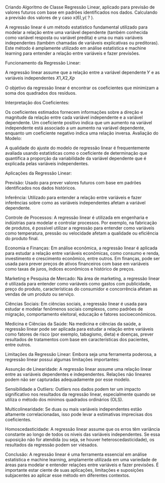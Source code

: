 Criando Algoritmo de Classe Regressão Linear, aplicado para previsão de valores futuros com base em padrões identificados nos dados. Calculando a previsão dos valores de y caso  x(6),y( ? ).

A regressão linear é um método estatístico fundamental utilizado para modelar a relação entre uma variável dependente (também conhecida como variável resposta ou variável predita) e uma ou mais variáveis independentes (também chamadas de variáveis explicativas ou preditoras). Este método é amplamente utilizado em análise estatística e machine learning para entender a relação entre variáveis e fazer previsões.

Funcionamento da Regressão Linear:

A regressão linear assume que a relação entre a variável dependente 
𝑌 e as variáveis independentes 𝑋1,𝑋2,𝑋𝑝

O objetivo da regressão linear é encontrar os coeficientes que minimizam a soma dos quadrados dos resíduos.

Interpretação dos Coeficientes:

Os coeficientes estimados fornecem informações sobre a direção e magnitude da relação entre cada variável independente e a variável dependente. Um coeficiente positivo indica que um aumento na variável independente está associado a um aumento na variável dependente, enquanto um coeficiente negativo indica uma relação inversa.
Avaliação do Modelo:

A qualidade do ajuste do modelo de regressão linear é frequentemente avaliada usando estatísticas como o coeficiente de determinação que quantifica a proporção da variabilidade da variável dependente que é explicada pelas variáveis independentes.

Aplicações da Regressão Linear:

Previsão: Usado para prever valores futuros com base em padrões identificados nos dados históricos.

Inferência: Utilizado para entender a relação entre variáveis e fazer inferências sobre como as variáveis independentes afetam a variável dependente.

Controle de Processos: A regressão linear é utilizada em engenharia e indústrias para modelar e controlar processos. Por exemplo, na fabricação de produtos, é possível utilizar a regressão para entender como variáveis como temperatura, pressão ou velocidade afetam a qualidade ou eficiência do produto final.

Economia e Finanças: Em análise econômica, a regressão linear é aplicada para estudar a relação entre variáveis econômicas, como consumo e renda, investimento e crescimento econômico, entre outros. Em finanças, pode ser usada para prever preços de ativos financeiros com base em variáveis como taxas de juros, índices econômicos e histórico de preços.

Marketing e Pesquisa de Mercado: Na área de marketing, a regressão linear é utilizada para entender como variáveis como gastos com publicidade, preço do produto, características do consumidor e concorrência afetam as vendas de um produto ou serviço.

Ciências Sociais: Em ciências sociais, a regressão linear é usada para estudar e modelar fenômenos sociais complexos, como padrões de migração, comportamento eleitoral, educação e fatores socioeconômicos.

Medicina e Ciências da Saúde: Na medicina e ciências da saúde, a regressão linear pode ser aplicada para estudar a relação entre variáveis como fatores de risco (por exemplo, tabagismo, dieta) e doenças, prever resultados de tratamentos com base em características dos pacientes, entre outros.

Limitações da Regressão Linear:
Embora seja uma ferramenta poderosa, a regressão linear possui algumas limitações importantes:

Assunção de Linearidade: A regressão linear assume uma relação linear entre as variáveis dependentes e independentes. Relações não lineares podem não ser capturadas adequadamente por esse modelo.

Sensibilidade a Outliers: Outliers nos dados podem ter um impacto significativo nos resultados da regressão linear, especialmente quando se utiliza o método dos mínimos quadrados ordinários (OLS).

Multicolinearidade: Se duas ou mais variáveis independentes estão altamente correlacionadas, isso pode levar a estimativas imprecisas dos coeficientes.

Homoscedasticidade: A regressão linear assume que os erros têm variância constante ao longo de todos os níveis das variáveis independentes. Se essa suposição não for atendida (ou seja, se houver heteroscedasticidade), os resultados da regressão podem ser viésados.

Conclusão:
A regressão linear é uma ferramenta essencial em análise estatística e machine learning, amplamente utilizada em uma variedade de áreas para modelar e entender relações entre variáveis e fazer previsões. É importante estar ciente de suas aplicações, limitações e suposições subjacentes ao aplicar esse método em diferentes contextos.
